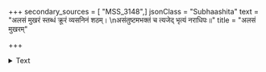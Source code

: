 +++
secondary_sources = [ "MSS_3148",]
jsonClass = "Subhaashita"
text = "अलसं मुखरं स्तब्धं क्रूरं व्यसनिनं शठम्।  \nअसंतुष्टमभक्तं च त्यजेद् भृत्यं नराधिपः॥"
title = "अलसं मुखरम्"

+++

<details><summary>Text</summary>

अलसं मुखरं स्तब्धं क्रूरं व्यसनिनं शठम्।  
असंतुष्टमभक्तं च त्यजेद् भृत्यं नराधिपः॥
</details>
